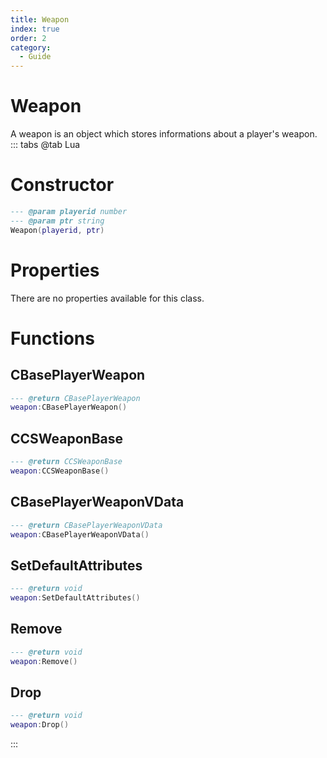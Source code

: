 ```yaml
---
title: Weapon
index: true
order: 2
category:
  - Guide
---
```


# Weapon
A weapon is an object which stores informations about a player's weapon.
::: tabs
@tab Lua
# Constructor
```lua
--- @param playerid number
--- @param ptr string
Weapon(playerid, ptr)
```
# Properties
There are no properties available for this class.
# Functions
## CBasePlayerWeapon
```lua
--- @return CBasePlayerWeapon
weapon:CBasePlayerWeapon()
```
## CCSWeaponBase
```lua
--- @return CCSWeaponBase
weapon:CCSWeaponBase()
```
## CBasePlayerWeaponVData
```lua
--- @return CBasePlayerWeaponVData
weapon:CBasePlayerWeaponVData()
```
## SetDefaultAttributes
```lua
--- @return void
weapon:SetDefaultAttributes()
```
## Remove
```lua
--- @return void
weapon:Remove()
```
## Drop
```lua
--- @return void
weapon:Drop()
```

:::